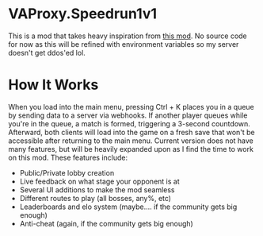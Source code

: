 # VAProxy.Speedrun1v1
This is a mod that takes heavy inspiration from [this mod](https://github.com/MCSR-Ranked). No source code for now as this will be refined with environment variables so my server doesn't get ddos'ed lol.
# How It Works
When you load into the main menu, pressing Ctrl + K places you in a queue by sending data to a server via webhooks. If another player queues while you're in the queue, a match is formed, triggering a 3-second countdown. Afterward, both clients will load into the game on a fresh save that won't be accessible after returning to the main menu. Current version does not have many features, but will be heavily expanded upon as I find the time to work on this mod. These features include:
* Public/Private lobby creation
* Live feedback on what stage your opponent is at
* Several UI additions to make the mod seamless
* Different routes to play (all bosses, any%, etc)
* Leaderboards and elo system (maybe.... if the community gets big enough)
* Anti-cheat (again, if the community gets big enough)
